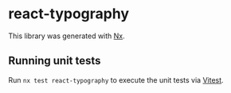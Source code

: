 # react-typography

This library was generated with [Nx](https://nx.dev).

## Running unit tests

Run `nx test react-typography` to execute the unit tests via [Vitest](https://vitest.dev/).
